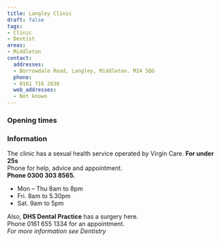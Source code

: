 ```yaml
---
title: Langley Clinic
draft: false
tags:
- Clinic
- Dentist
areas:
- Middleton
contact:
  addresses:
  - Borrowdale Road, Langley, Middleton. M24 5QG
  phone:
  - 0161 716 2830
  web_addresses:
  - Not known
---
```


### Opening times

### Information
The clinic has a sexual health service operated by Virgin Care.  **For under 25s**  
Phone for help, advice and appointment.  
**Phone 0300 303 8565.**  
- Mon – Thu 8am to 8pm  
- Fri. 8am to 5.30pm  
- Sat. 9am to 5pm

Also,  **DHS Dental Practice** has a surgery here.  
Phone 0161 655 1334 for an appointment.  
*For more information see Dentistry*